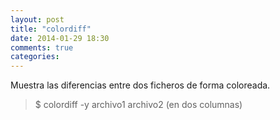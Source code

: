 ```yaml
---
layout: post
title: "colordiff"
date: 2014-01-29 18:30
comments: true
categories: 
---
```

Muestra las diferencias entre dos ficheros de forma coloreada.

>$ colordiff -y archivo1 archivo2  (en dos columnas)

